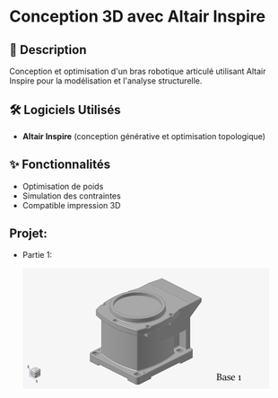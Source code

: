 # Conception 3D avec Altair Inspire

## 📌 Description
Conception et optimisation d'un bras robotique articulé utilisant Altair Inspire pour la modélisation et l'analyse structurelle.

## 🛠️ Logiciels Utilisés
- **Altair Inspire** (conception générative et optimisation topologique)

## ✨ Fonctionnalités
- Optimisation de poids
- Simulation des contraintes
- Compatible impression 3D

## Projet:
- Partie 1:

  ![](images/partie1.png)
